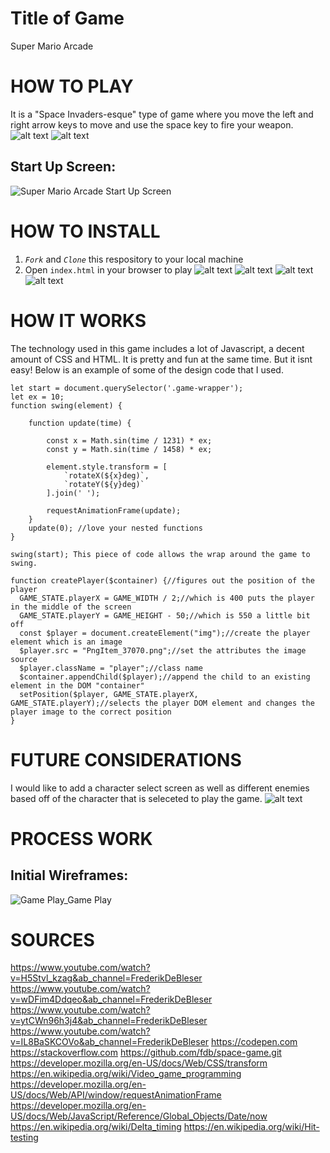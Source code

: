 # Title of Game

Super Mario Arcade

# HOW TO PLAY
It is a "Space Invaders-esque" type of game where you move the left and right arrow keys to move and use the space key to fire your weapon.
![alt text](https://i.imgur.com/4XsedCb.jpg) ![alt text](https://i.imgur.com/m5exMiC.jpg)

## Start Up Screen:
![Super Mario Arcade Start Up Screen](https://media.giphy.com/media/aRMhVDAHKp0av9gYU2/giphy.gif)

# HOW TO INSTALL
1. *`Fork`* and *`Clone`* this respository to your local machine
2. Open `index.html` in your browser to play
![alt text](https://i.imgur.com/Pc55FJf.png)
![alt text](https://i.imgur.com/D7BTLcW.png)
![alt text](https://i.imgur.com/rdb6WnX.png)
![alt text](https://i.imgur.com/KoTr4U1.png)
# HOW IT WORKS
The technology used in this game includes a lot of Javascript, a decent amount of CSS and HTML. It is pretty and fun at the same time. But it isnt easy!
Below is an example of some of the design code that I used. 
```
let start = document.querySelector('.game-wrapper');
let ex = 10;
function swing(element) {

    function update(time) {
        
        const x = Math.sin(time / 1231) * ex;
        const y = Math.sin(time / 1458) * ex;

        element.style.transform = [
            `rotateX(${x}deg)`,
            `rotateY(${y}deg)`
        ].join(' ');

        requestAnimationFrame(update);
    }
    update(0); //love your nested functions
}

swing(start); This piece of code allows the wrap around the game to swing.
```
```
function createPlayer($container) {//figures out the position of the player
  GAME_STATE.playerX = GAME_WIDTH / 2;//which is 400 puts the player in the middle of the screen
  GAME_STATE.playerY = GAME_HEIGHT - 50;//which is 550 a little bit off
  const $player = document.createElement("img");//create the player element which is an image
  $player.src = "PngItem_37070.png";//set the attributes the image source
  $player.className = "player";//class name 
  $container.appendChild($player);//append the child to an existing element in the DOM "container"
  setPosition($player, GAME_STATE.playerX, GAME_STATE.playerY);//selects the player DOM element and changes the player image to the correct position 
}
```
# FUTURE CONSIDERATIONS

I would like to add a character select screen as well as different enemies based off of the character that is seleceted to play the game.
![alt text](https://i.imgur.com/7hV8vrH.png)


# PROCESS WORK

## Initial Wireframes:
![Game Play_Game Play ](https://user-images.githubusercontent.com/81875454/116032576-f0e1c880-a62d-11eb-8fad-80ff430d7d93.png)

# SOURCES
https://www.youtube.com/watch?v=H5Stvl_kzag&ab_channel=FrederikDeBleser
https://www.youtube.com/watch?v=wDFim4Ddqeo&ab_channel=FrederikDeBleser
https://www.youtube.com/watch?v=ytCWn96h3j4&ab_channel=FrederikDeBleser
https://www.youtube.com/watch?v=IL8BaSKCOVo&ab_channel=FrederikDeBleser
https://codepen.com
https://stackoverflow.com
https://github.com/fdb/space-game.git
https://developer.mozilla.org/en-US/docs/Web/CSS/transform
https://en.wikipedia.org/wiki/Video_game_programming
https://developer.mozilla.org/en-US/docs/Web/API/window/requestAnimationFrame
https://developer.mozilla.org/en-US/docs/Web/JavaScript/Reference/Global_Objects/Date/now
https://en.wikipedia.org/wiki/Delta_timing
https://en.wikipedia.org/wiki/Hit-testing


